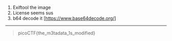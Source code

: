 1. Exiftool the image
2. License seems sus
3. b64 decode it [https://www.base64decode.org/]
<hr>

> picoCTF{the_m3tadata_1s_modified}